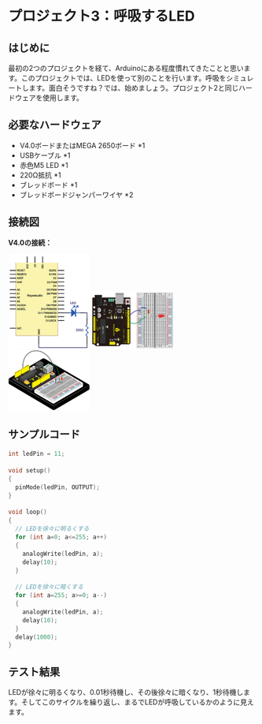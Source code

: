 # プロジェクト3：呼吸するLED

## はじめに
最初の2つのプロジェクトを経て、Arduinoにある程度慣れてきたことと思います。このプロジェクトでは、LEDを使って別のことを行います。呼吸をシミュレートします。面白そうですね？では、始めましょう。プロジェクト2と同じハードウェアを使用します。

## 必要なハードウェア
* V4.0ボードまたはMEGA 2650ボード *1
* USBケーブル *1
* 赤色M5 LED *1
* 220Ω抵抗 *1
* ブレッドボード *1
* ブレッドボードジャンパーワイヤ *2

## 接続図

**V4.0の接続：**

<img src="../../assets/images/lessons/lesson3/connectionDiagram.webp" width="33%">
<img src="../../assets/images/lessons/lesson3/connectionDiagram%20physix.webp" width="33%">
<img src="../../assets/images/lessons/lesson3/0b84c109b56cef032b85631efd27987a.webp" width="33%">

<div class="page"/>

## サンプルコード

```cpp
int ledPin = 11;

void setup()
{
  pinMode(ledPin, OUTPUT);
}

void loop()
{
  // LEDを徐々に明るくする
  for (int a=0; a<=255; a++) 
  {
    analogWrite(ledPin, a); 
    delay(10);
  }

  // LEDを徐々に暗くする
  for (int a=255; a>=0; a--) 
  {
    analogWrite(ledPin, a); 
    delay(10);
  }
  delay(1000);
}
```

## テスト結果

LEDが徐々に明るくなり、0.01秒待機し、その後徐々に暗くなり、1秒待機します。そしてこのサイクルを繰り返し、まるでLEDが呼吸しているかのように見えます。